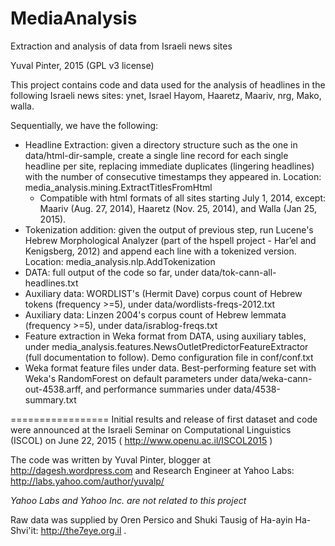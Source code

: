# MediaAnalysis
Extraction and analysis of data from Israeli news sites

Yuval Pinter, 2015 (GPL v3 license)

This project contains code and data used for the analysis of headlines in the following Israeli news sites:
ynet, Israel Hayom, Haaretz, Maariv, nrg, Mako, walla.

Sequentially, we have the following:
- Headline Extraction: given a directory structure such as the one in data/html-dir-sample, create a single line record for each single headline per site, replacing immediate duplicates (lingering headlines) with the number of consecutive timestamps they appeared in. Location: media_analysis.mining.ExtractTitlesFromHtml
    - Compatible with html formats of all sites starting July 1, 2014, except: Maariv (Aug. 27, 2014), Haaretz (Nov. 25, 2014), and Walla (Jan 25, 2015).
- Tokenization addition: given the output of previous step, run Lucene's Hebrew Morphological Analyzer (part of the hspell project - Har’el and Kenigsberg, 2012) and append each line with a tokenized version. Location: media_analysis.nlp.AddTokenization
- DATA: full output of the code so far, under data/tok-cann-all-headlines.txt
- Auxiliary data: WORDLIST's (Hermit Dave) corpus count of Hebrew tokens (frequency >=5), under data/wordlists-freqs-2012.txt
- Auxiliary data: Linzen 2004's corpus count of Hebrew lemmata (frequency >=5), under data/israblog-freqs.txt
- Feature extraction in Weka format from DATA, using auxiliary tables, under media_analysis.features.NewsOutletPredictorFeatureExtractor (full documentation to follow). Demo configuration file in conf/conf.txt
- Weka format feature files under data. Best-performing feature set with Weka's RandomForest on default parameters under data/weka-cann-out-4538.arff, and performance summaries under data/4538-summary.txt

=================
Initial results and release of first dataset and code were announced at the Israeli Seminar on Computational Linguistics (ISCOL) on June 22, 2015 ( http://www.openu.ac.il/ISCOL2015 )

The code was written by Yuval Pinter, blogger at http://dagesh.wordpress.com and Research Engineer at Yahoo Labs: http://labs.yahoo.com/author/yuvalp/

*Yahoo Labs and Yahoo Inc. are not related to this project*

Raw data was supplied by Oren Persico and Shuki Tausig of Ha-ayin Ha-Shvi'it: http://the7eye.org.il .
